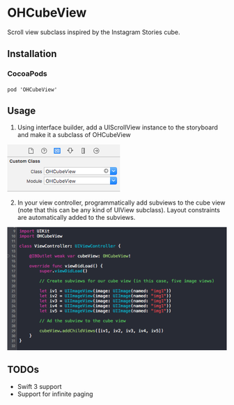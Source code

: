 # OHCubeView
Scroll view subclass inspired by the Instagram Stories cube.

## Installation

### CocoaPods

`pod 'OHCubeView'`

## Usage

1. Using interface builder, add a UIScrollView instance to the storyboard and make it a subclass of OHCubeView

![Usage 1](/usage-1.png)

2. In your view controller, programmatically add subviews to the cube view (note that this can be any kind of UIView subclass). Layout constraints are automatically added to the subviews.

![Usage 1](/usage-2.png)

## TODOs
- Swift 3 support
- Support for infinite paging
